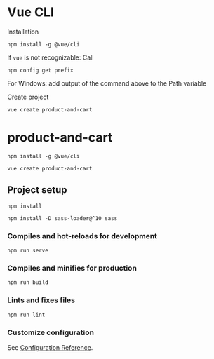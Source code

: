 # Vue CLI

Installation

```shell
npm install -g @vue/cli
```

If `vue` is not recognizable:
Call

```shell
npm config get prefix
```

For Windows: add output of the command above to the Path variable

Create project

```shell
vue create product-and-cart
```

# product-and-cart

```
npm install -g @vue/cli
```

```
vue create product-and-cart
```

## Project setup

```
npm install
```

```
npm install -D sass-loader@^10 sass
```

### Compiles and hot-reloads for development

```
npm run serve
```

### Compiles and minifies for production

```
npm run build
```

### Lints and fixes files

```
npm run lint
```

### Customize configuration

See [Configuration Reference](https://cli.vuejs.org/config/).
